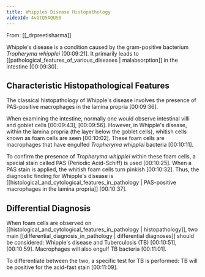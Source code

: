 ```yaml
---
title: Whipples Disease Histopathology
videoId: 4vGtQ5AQUS0
---
```


From: [[_drpreetisharma]] <br/> 

Whipple's disease is a condition caused by the gram-positive bacterium *Tropheryma whipplei* <a class="yt-timestamp" data-t="00:09:21">[00:09:21]</a>. It primarily leads to [[pathological_features_of_various_diseases | malabsorption]] in the intestine <a class="yt-timestamp" data-t="00:09:30">[00:09:30]</a>.

## Characteristic Histopathological Features
The classical histopathology of Whipple's disease involves the presence of PAS-positive macrophages in the lamina propria <a class="yt-timestamp" data-t="00:09:36">[00:09:36]</a>.

When examining the intestine, normally one would observe intestinal villi and goblet cells <a class="yt-timestamp" data-t="00:09:43">[00:09:43]</a>, <a class="yt-timestamp" data-t="00:09:56">[00:09:56]</a>. However, in Whipple's disease, within the lamina propria (the layer below the goblet cells), whitish cells known as foam cells are seen <a class="yt-timestamp" data-t="00:10:02">[00:10:02]</a>. These foam cells are macrophages that have engulfed *Tropheryma whipplei* bacteria <a class="yt-timestamp" data-t="00:10:11">[00:10:11]</a>.

To confirm the presence of *Tropheryma whipplei* within these foam cells, a special stain called PAS (Periodic Acid-Schiff) is used <a class="yt-timestamp" data-t="00:10:25">[00:10:25]</a>. When a PAS stain is applied, the whitish foam cells turn pinkish <a class="yt-timestamp" data-t="00:10:32">[00:10:32]</a>. Thus, the diagnostic finding for Whipple's disease is [[histological_and_cytological_features_in_pathology | PAS-positive macrophages in the lamina propria]] <a class="yt-timestamp" data-t="00:10:37">[00:10:37]</a>.

## Differential Diagnosis
When foam cells are observed on [[histological_and_cytological_features_in_pathology | histopathology]], two main [[differential_diagnosis_in_pathology | differential diagnoses]] should be considered: Whipple's disease and Tuberculosis (TB) <a class="yt-timestamp" data-t="00:10:51">[00:10:51]</a>, <a class="yt-timestamp" data-t="00:10:59">[00:10:59]</a>. Macrophages will also engulf TB bacteria <a class="yt-timestamp" data-t="00:11:01">[00:11:01]</a>.

To differentiate between the two, a specific test for TB is performed: TB will be positive for the acid-fast stain <a class="yt-timestamp" data-t="00:11:09">[00:11:09]</a>.